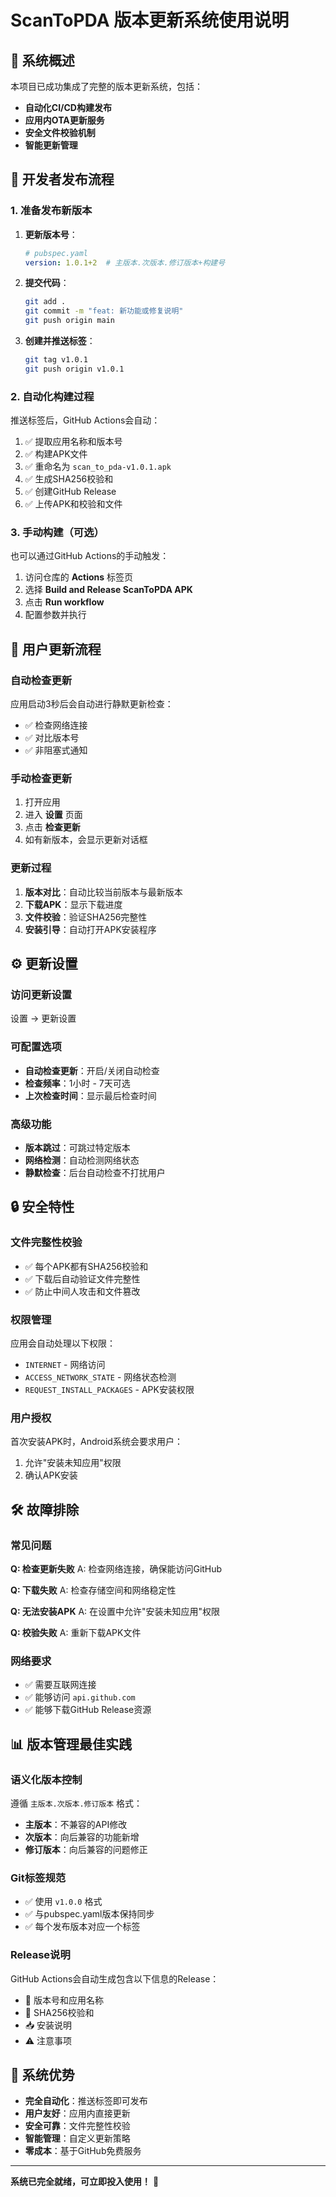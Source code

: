 # ScanToPDA 版本更新系统使用说明

## 🎯 系统概述

本项目已成功集成了完整的版本更新系统，包括：
- **自动化CI/CD构建发布**
- **应用内OTA更新服务**
- **安全文件校验机制**
- **智能更新管理**

## 🚀 开发者发布流程

### 1. 准备发布新版本

1. **更新版本号**：
   ```yaml
   # pubspec.yaml
   version: 1.0.1+2  # 主版本.次版本.修订版本+构建号
   ```

2. **提交代码**：
   ```bash
   git add .
   git commit -m "feat: 新功能或修复说明"
   git push origin main
   ```

3. **创建并推送标签**：
   ```bash
   git tag v1.0.1
   git push origin v1.0.1
   ```

### 2. 自动化构建过程

推送标签后，GitHub Actions会自动：
1. ✅ 提取应用名称和版本号
2. ✅ 构建APK文件
3. ✅ 重命名为 `scan_to_pda-v1.0.1.apk`
4. ✅ 生成SHA256校验和
5. ✅ 创建GitHub Release
6. ✅ 上传APK和校验和文件

### 3. 手动构建（可选）

也可以通过GitHub Actions的手动触发：
1. 访问仓库的 **Actions** 标签页
2. 选择 **Build and Release ScanToPDA APK**
3. 点击 **Run workflow**
4. 配置参数并执行

## 📱 用户更新流程

### 自动检查更新

应用启动3秒后会自动进行静默更新检查：
- ✅ 检查网络连接
- ✅ 对比版本号
- ✅ 非阻塞式通知

### 手动检查更新

1. 打开应用
2. 进入 **设置** 页面
3. 点击 **检查更新**
4. 如有新版本，会显示更新对话框

### 更新过程

1. **版本对比**：自动比较当前版本与最新版本
2. **下载APK**：显示下载进度
3. **文件校验**：验证SHA256完整性
4. **安装引导**：自动打开APK安装程序

## ⚙️ 更新设置

### 访问更新设置

设置 → 更新设置

### 可配置选项

- **自动检查更新**：开启/关闭自动检查
- **检查频率**：1小时 - 7天可选
- **上次检查时间**：显示最后检查时间

### 高级功能

- **版本跳过**：可跳过特定版本
- **网络检测**：自动检测网络状态
- **静默检查**：后台自动检查不打扰用户

## 🔒 安全特性

### 文件完整性校验

- ✅ 每个APK都有SHA256校验和
- ✅ 下载后自动验证文件完整性
- ✅ 防止中间人攻击和文件篡改

### 权限管理

应用会自动处理以下权限：
- `INTERNET` - 网络访问
- `ACCESS_NETWORK_STATE` - 网络状态检测
- `REQUEST_INSTALL_PACKAGES` - APK安装权限

### 用户授权

首次安装APK时，Android系统会要求用户：
1. 允许"安装未知应用"权限
2. 确认APK安装

## 🛠️ 故障排除

### 常见问题

**Q: 检查更新失败**
A: 检查网络连接，确保能访问GitHub

**Q: 下载失败**
A: 检查存储空间和网络稳定性

**Q: 无法安装APK**
A: 在设置中允许"安装未知应用"权限

**Q: 校验失败**
A: 重新下载APK文件

### 网络要求

- ✅ 需要互联网连接
- ✅ 能够访问 `api.github.com`
- ✅ 能够下载GitHub Release资源

## 📊 版本管理最佳实践

### 语义化版本控制

遵循 `主版本.次版本.修订版本` 格式：
- **主版本**：不兼容的API修改
- **次版本**：向后兼容的功能新增
- **修订版本**：向后兼容的问题修正

### Git标签规范

- ✅ 使用 `v1.0.0` 格式
- ✅ 与pubspec.yaml版本保持同步
- ✅ 每个发布版本对应一个标签

### Release说明

GitHub Actions会自动生成包含以下信息的Release：
- 📝 版本号和应用名称
- 🔐 SHA256校验和
- 📥 安装说明
- ⚠️ 注意事项

## 🎉 系统优势

- **完全自动化**：推送标签即可发布
- **用户友好**：应用内直接更新
- **安全可靠**：文件完整性校验
- **智能管理**：自定义更新策略
- **零成本**：基于GitHub免费服务

---

**系统已完全就绪，可立即投入使用！** 🚀
